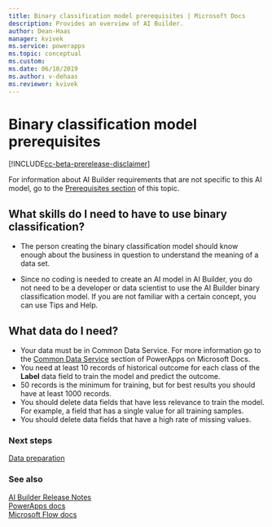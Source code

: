 ```yaml
---
title: Binary classification model prerequisites | Microsoft Docs
description: Provides an overview of AI Builder.
author: Dean-Haas
manager: kvivek
ms.service: powerapps
ms.topic: conceptual
ms.custom: 
ms.date: 06/10/2019
ms.author: v-dehaas
ms.reviewer: kvivek
---
```


# Binary classification model prerequisites

[!INCLUDE[cc-beta-prerelease-disclaimer](./includes/cc-beta-prerelease-disclaimer.md)]

For information about AI Builder requirements that are not specific to this AI model, go to the [Prerequisites section](prerequisites.md) of this topic.
## What skills do I need to have to use binary classification?
- The person creating the binary classification model should know enough about the business in question to understand the meaning of a data set. 

- Since no coding is needed to create an AI model in AI Builder, you do not need to be a developer or data scientist to use the AI Builder binary classification model. If you are not familiar with a certain concept, you can use Tips and Help.

## What data do I need?
- Your data must be in Common Data Service. For more information go to the [Common Data Service](https://docs.microsoft.com/en-us/powerapps/maker/common-data-service/data-platform-intro) section of PowerApps on Microsoft Docs. 
- You need at least 10 records of historical outcome for each class of the **Label** data field to train the model and predict the outcome. 
- 50 records is the minimum for training, but for best results you should have at least 1000 records. 
- You should delete data fields that have less relevance to train the model. For example, a field that has a single value for all training samples. 
- You should delete data fields that have a high rate of missing values. 


### Next steps
[Data preparation](binary-classification-data-prep.md)

### See also
[AI Builder Release Notes](/power-platform-release-notes/october19/ai-builder)<br/>
[PowerApps docs](https://docs.microsoft.com/powerapps/)<br/>
[Microsoft Flow docs](https://docs.microsoft.com/flow/getting-started)
